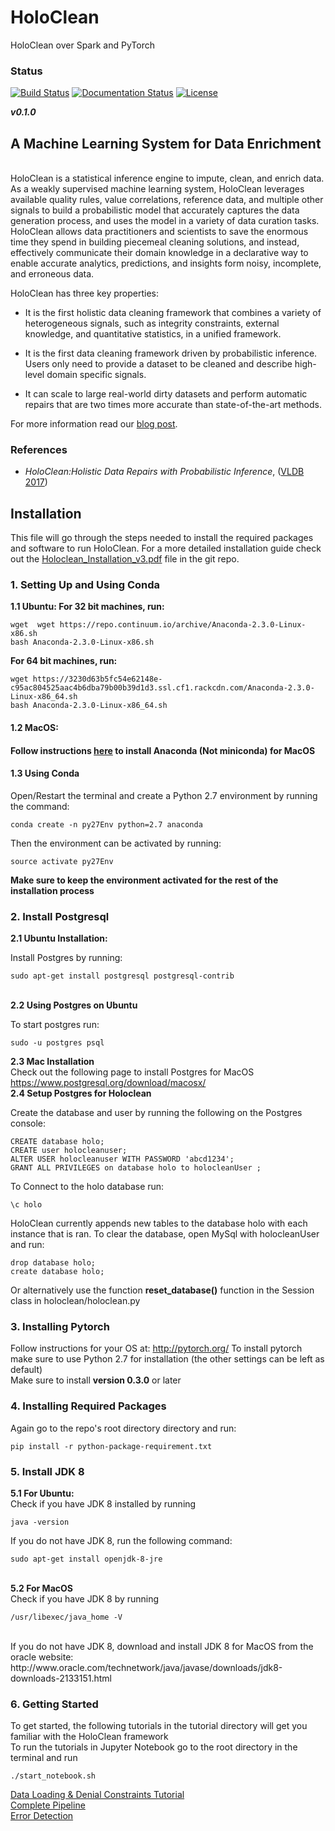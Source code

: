 # HoloClean
HoloClean over Spark and PyTorch

### Status

[![Build Status](https://travis-ci.org/HoloClean/HoloClean.svg?branch=test)](https://travis-ci.org/HoloClean/HoloClean)
[![Documentation Status](https://readthedocs.org/projects/holoclean/badge/?version=latest)](http://holoclean.readthedocs.io/en/latest/?badge=latest)
[![License](https://img.shields.io/badge/License-Apache%202.0-blue.svg)](https://opensource.org/licenses/Apache-2.0)

**_v0.1.0_**

## A Machine Learning System for Data Enrichment
<p>
<br>
HoloClean is a statistical inference engine to impute, clean, and enrich data. As a weakly supervised machine learning system, HoloClean leverages available quality rules, value correlations, reference data, and multiple other signals to build a probabilistic model that accurately captures the data generation process, and uses the model in a variety of data curation tasks. HoloClean allows data practitioners and scientists to save the enormous time they spend in building piecemeal cleaning solutions, and instead, effectively communicate their domain knowledge in a declarative way to enable accurate analytics, predictions, and insights form noisy, incomplete, and erroneous data.
</p>


<p>HoloClean has three key properties:
</p>
<ul>
<li><p>It is the first holistic data cleaning framework that combines a variety of heterogeneous signals, such as integrity constraints, external knowledge, and quantitative statistics, in a unified framework.</p></li>
<li><p>It is the first data cleaning framework driven by probabilistic inference. Users only need to provide a dataset to be cleaned and describe high-level domain specific signals.</p></li>
<li><p>It can scale to large real-world dirty datasets and perform automatic repairs that are two times more accurate than state-of-the-art methods.</p></li>
</ul>

<p>
For more information read our <a href="https://holoclean.github.io/gh-pages/blog/holoclean.html">blog post</a>.
</p>

### References
* _HoloClean:Holistic Data Repairs with Probabilistic Inference_, ([VLDB 2017](https://arxiv.org/pdf/1702.00820.pdf))


## Installation

This file will go through the steps needed to install the required packages and software to run HoloClean. For a more detailed installation guide check out the [Holoclean_Installation_v3.pdf](docs/Holoclean_Installation_v3.pdf) file in the git repo.

### 1. Setting Up and Using Conda 
 <b>1.1 Ubuntu: </b>
 <b>For 32 bit machines, run:</b>
 
 ```
 wget  wget https://repo.continuum.io/archive/Anaconda-2.3.0-Linux-x86.sh
 bash Anaconda-2.3.0-Linux-x86.sh
 ```

<b>For 64 bit machines, run: </b>
```
wget https://3230d63b5fc54e62148e-c95ac804525aac4b6dba79b00b39d1d3.ssl.cf1.rackcdn.com/Anaconda-2.3.0-Linux-x86_64.sh
bash Anaconda-2.3.0-Linux-x86_64.sh
```
<h4>1.2 MacOS: <h4>

Follow instructions [here](https://conda.io/docs/user-guide/install/macos.html) to install Anaconda (Not miniconda) for MacOS

<h4> 1.3 Using Conda </h4>
Open/Restart the terminal and create a Python 2.7 environment by running the command:

	conda create -n py27Env python=2.7 anaconda

Then the environment can be activated by running:

	source activate py27Env
<b> Make sure to keep the environment activated for the rest of the installation process </b>

### 2. Install Postgresql
<b> 2.1 Ubuntu Installation: </b>

Install Postgres by running:
```
sudo apt-get install postgresql postgresql-contrib
```
<br>
<b> 2.2 Using Postgres on Ubuntu </b>

To start postgres run:
```
sudo -u postgres psql
```
<b> 2.3 Mac Installation </b>
<br>
Check out the following page to install Postgres for MacOS
<br>
https://www.postgresql.org/download/macosx/
<br>
<b> 2.4 Setup Postgres for Holoclean </b>

Create the database and user by running the following on the Postgres console:
```
CREATE database holo;
CREATE user holocleanuser;
ALTER USER holocleanuser WITH PASSWORD 'abcd1234';
GRANT ALL PRIVILEGES on database holo to holocleanUser ;
```
To Connect to the holo database run:
```
\c holo
```
HoloClean currently appends new tables to the database holo with each instance that is ran.
To clear the database, open MySql with holocleanUser and run:
```
drop database holo;
create database holo;
```

Or alternatively use the function <b>reset_database()</b> function in the Session class in holoclean/holoclean.py




### 3. Installing Pytorch

Follow instructions for your OS at:
http://pytorch.org/
To install pytorch
<br>
make sure to use Python 2.7 for installation (the other settings can be left as default)
<br>
Make sure to install <b>version 0.3.0</b> or later
<br>

### 4. Installing Required Packages
Again go to the repo's root directory directory and run:
```
pip install -r python-package-requirement.txt
```



### 5. Install JDK 8
<b> 5.1 For Ubuntu: </b>
<br>
Check if you have JDK 8 installed by running
```
java -version
```
If you do not have JDK 8, run the following command: 
```
sudo apt-get install openjdk-8-jre
```
<br>
<b> 5.2 For MacOS </b>
<br>
Check if you have JDK 8 by running

	/usr/libexec/java_home -V

<br>
If you do not have JDK 8, download and install JDK 8 for MacOS from the oracle website: http://www.oracle.com/technetwork/java/javase/downloads/jdk8-downloads-2133151.html

### 6. Getting Started
To get started, the following tutorials in the tutorial directory will get you familiar with the HoloClean framework
<br>
To run the tutorials in Jupyter Notebook go to the root directory in the terminal and run
```
./start_notebook.sh
```
[Data Loading & Denial Constraints Tutorial](tutorial/Tutorial_1.ipynb)
<br>
[Complete Pipeline](tutorial/Tutorial_2.ipynb)
<br>
[Error Detection](tutorial/Tutorial_3.ipynb)
<br>

